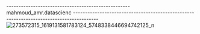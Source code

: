 --------------------------------------------------- mahmoud_amr.datascienc  ----------------------------------------------------------------------------------------
    ![273572315_1619131581783124_5748338446694742125_n](https://user-images.githubusercontent.com/100859586/215478803-d9a435f2-7e32-4906-8ae8-b0ad2f0d5f21.jpg)
    
